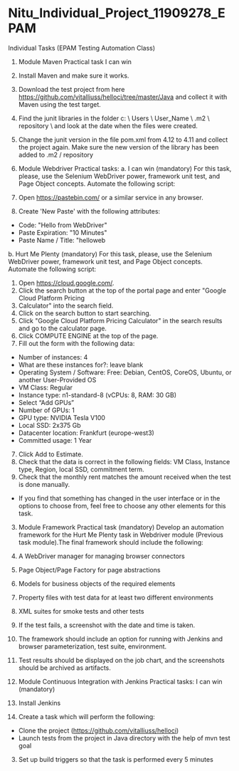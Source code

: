 # Nitu_Individual_Project_11909278_EPAM
Individual Tasks (EPAM Testing Automation Class)
1. Module Maven
Practical task I can win
1. Install Maven and make sure it works.
2. Download the test project from here https://github.com/vitalliuss/helloci/tree/master/Java and
collect it with Maven using the test target.
3. Find the junit libraries in the folder c: \ Users \ User_Name \ .m2 \ repository \ and look at the date
when the files were created.
4. Change the junit version in the file pom.xml from 4.12 to 4.11 and collect the project again. Make sure
the new version of the library has been added to .m2 / repository


2. Module Webdriver
Practical tasks:
a. I can win (mandatory)
For this task, please, use the Selenium WebDriver power, framework unit test, and Page Object
concepts. Automate the following script:
1. Open https://pastebin.com/ or a similar service in any browser.
2. Create 'New Paste' with the following attributes:
- Code: "Hello from WebDriver"
- Paste Expiration: "10 Minutes"
- Paste Name / Title: "helloweb


b. Hurt Me Plenty (mandatory)
For this task, please, use the Selenium WebDriver power, framework unit test, and Page Object
concepts. Automate the following script:
1. Open https://cloud.google.com/.
2. Click the search button at the top of the portal page and enter "Google Cloud Platform Pricing
3. Calculator" into the search field.
4. Click on the search button to start searching.
5. Click "Google Cloud Platform Pricing Calculator" in the search results and go to the calculator page.
6. Click COMPUTE ENGINE at the top of the page.
6. Fill out the form with the following data:
- Number of instances: 4
- What are these instances for?: leave blank
- Operating System / Software: Free: Debian, CentOS, CoreOS, Ubuntu, or another User-Provided OS
- VM Class: Regular
- Instance type: n1-standard-8 (vCPUs: 8, RAM: 30 GB)
- Select “Add GPUs”
- Number of GPUs: 1
- GPU type: NVIDIA Tesla V100
- Local SSD: 2x375 Gb
- Datacenter location: Frankfurt (europe-west3)
- Committed usage: 1 Year
7. Click Add to Estimate.
8. Check that the data is correct in the following fields: VM Class, Instance type, Region, local SSD,
commitment term.
9. Check that the monthly rent matches the amount received when the test is done manually.
* If you find that something has changed in the user interface or in the options to choose from, feel free
to choose any other elements for this task.

3. Module Framework
Practical task (mandatory)
Develop an automation framework for the Hurt Me Plenty task in Webdriver
module (Previous task module).The final framework should include the
following:
1. A WebDriver manager for managing browser connectors
2. Page Object/Page Factory for page abstractions
3. Models for business objects of the required elements
4. Property files with test data for at least two different environments
5. XML suites for smoke tests and other tests
6. If the test fails, a screenshot with the date and time is taken.
7. The framework should include an option for running with Jenkins and browser parameterization, test
suite, environment.
8. Test results should be displayed on the job chart, and the screenshots should be archived as artifacts.


4. Module Continuous Integration with Jenkins
Practical tasks:
I can win (mandatory)
1. Install Jenkins
2. Create a task which will perform the following:
- Clone the project (https://github.com/vitalliuss/helloci)
- Launch tests from the project in Java directory with the help of mvn test goal
3. Set up build triggers so that the task is performed every 5 minutes
